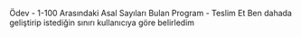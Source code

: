 Ödev - 1-100 Arasındaki Asal Sayıları Bulan Program - Teslim Et
Ben dahada geliştirip istediğin sınırı kullanıcıya göre belirledim